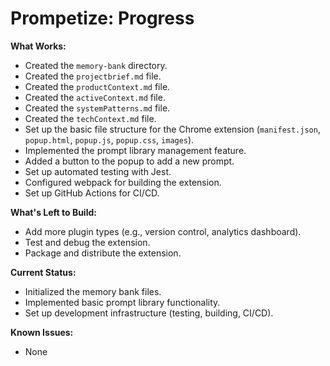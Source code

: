 # Prompetize: Progress

**What Works:**

*   Created the `memory-bank` directory.
*   Created the `projectbrief.md` file.
*   Created the `productContext.md` file.
*   Created the `activeContext.md` file.
*   Created the `systemPatterns.md` file.
*   Created the `techContext.md` file.
*   Set up the basic file structure for the Chrome extension (`manifest.json`, `popup.html`, `popup.js`, `popup.css`, `images`).
*   Implemented the prompt library management feature.
*   Added a button to the popup to add a new prompt.
*   Set up automated testing with Jest.
*   Configured webpack for building the extension.
*   Set up GitHub Actions for CI/CD.

**What's Left to Build:**

*   Add more plugin types (e.g., version control, analytics dashboard).
*   Test and debug the extension.
*   Package and distribute the extension.

**Current Status:**

*   Initialized the memory bank files.
*   Implemented basic prompt library functionality.
*   Set up development infrastructure (testing, building, CI/CD).

**Known Issues:**

*   None
